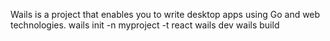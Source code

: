 Wails is a project that enables you to write desktop apps using Go and web technologies.
	wails init -n myproject -t react
	wails dev
	wails build
